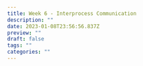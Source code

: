 ```yaml
---
title: Week 6 - Interprocess Communication
description: ""
date: 2023-01-08T23:56:56.837Z
preview: ""
draft: false
tags: ""
categories: ""
---
```

